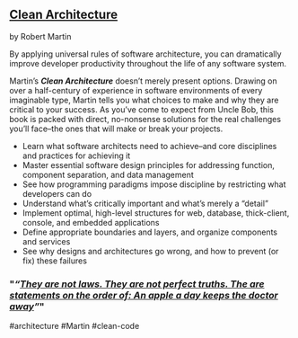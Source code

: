 ## [Clean Architecture](https://www.amazon.com/Clean-Architecture-Craftsmans-Software-Structure/dp/0134494164)

by Robert Martin

By applying universal rules of software architecture, you can dramatically improve developer productivity throughout the life of any software system.

Martin’s **_Clean Architecture_** doesn’t merely present options. Drawing on over a half-century of experience in software environments of every imaginable type, Martin tells you what choices to make and why they are critical to your success. As you’ve come to expect from Uncle Bob, this book is packed with direct, no-nonsense solutions for the real challenges you’ll face–the ones that will make or break your projects.

-   Learn what software architects need to achieve–and core disciplines and practices for achieving it
-   Master essential software design principles for addressing function, component separation, and data management
-   See how programming paradigms impose discipline by restricting what developers can do
-   Understand what’s critically important and what’s merely a “detail”
-   Implement optimal, high-level structures for web, database, thick-client, console, and embedded applications
-   Define appropriate boundaries and layers, and organize components and services
-   See why designs and architectures go wrong, and how to prevent (or fix) these failures

### "_“_[_They are not laws. They are not perfect truths. The are statements on the order of: An apple a day keeps the doctor away_](https://sites.google.com/site/unclebobconsultingllc/getting-a-solid-start)_”_"

#architecture
#Martin #clean-code 